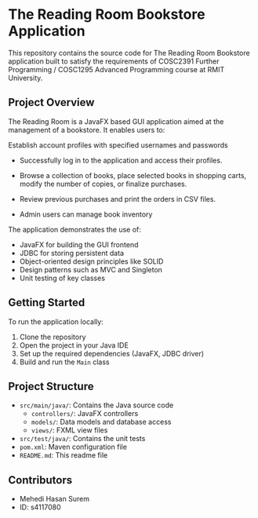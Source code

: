 # The Reading Room Bookstore Application

This repository contains the source code for The Reading Room Bookstore application built to satisfy the requirements of COSC2391 Further Programming / COSC1295 Advanced Programming course at RMIT University.

## Project Overview


The Reading Room is a JavaFX based GUI application aimed at the management of a bookstore. It enables users to:

Establish account profiles with specified usernames and passwords

- Successfully log in to the application and access their profiles.

- Browse a collection of books, place selected books in shopping carts, modify the number of copies, or finalize purchases.

- Review previous purchases and print the orders in CSV files.

- Admin users can manage book inventory


The application demonstrates the use of:
- JavaFX for building the GUI frontend
- JDBC for storing persistent data
- Object-oriented design principles like SOLID
- Design patterns such as MVC and Singleton
- Unit testing of key classes

## Getting Started

To run the application locally:

1. Clone the repository
2. Open the project in your Java IDE
3. Set up the required dependencies (JavaFX, JDBC driver)
4. Build and run the `Main` class

## Project Structure

- `src/main/java/`: Contains the Java source code
    - `controllers/`: JavaFX controllers
    - `models/`: Data models and database access
    - `views/`: FXML view files
- `src/test/java/`: Contains the unit tests
- `pom.xml`: Maven configuration file
- `README.md`: This readme file

## Contributors

- Mehedi Hasan Surem
- ID: s4117080


